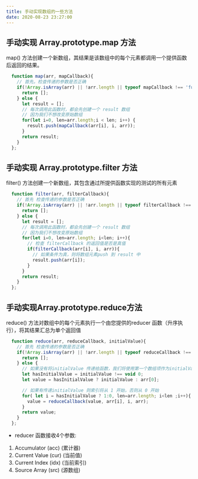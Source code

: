 ```yaml
---
title: 手动实现数组的一些方法
date: 2020-08-23 23:27:00
---
```


## 手动实现 Array.prototype.map 方法

map() 方法创建一个新数组，其结果是该数组中的每个元素都调用一个提供函数后返回的结果。

```js
  function map(arr, mapCallback){
    // 首先。检查传递的参数是否正确
    if(!Array.isArray(arr) || !arr.length || typeof mapCallback !== 'funciton'){
      return [];
    } else {
      let result = [];
      // 每次调用此函数时，都会先创建一个 result 数组
      // 因为我们不想改变原始数组
      for(let i=0, len=arr.length;i < len; i++) {
        result.push(mapCallback(arr[i], i, arr));
      }
      return result;
    }
  };
```

## 手动实现 Array.prototype.filter 方法

filter() 方法创建一个新数组，其包含通过所提供函数实现的测试的所有元素

```js
  function filter(arr, filterCallback){
    // 首先 检查传递的参数是否正确
    if(!Array.isArray(arr) || !arr.length || typeof filterCallback !== 'function'){
      return [];
    } else {
      let result = [];
      // 每次调用此函数时，都会先创建一个 result 数组
      // 因为我们不想改变原始数组
      for(let i=0, len=arr.length; i<len; i++){
        // 检查 filterCallback 的返回值是否是真值
        if(filterCallback(arr[i], i, arr)){
          // 如果条件为真，则将数组元素push 到 result 中
          result.push(arr[i]);
        }
      }
      return result;
    }
  };
```

## 手动实现Array.prototype.reduce方法

reduce() 方法对数组中的每个元素执行一个由您提供的reducer 函数（升序执行），将其结果汇总为单个返回值

```js
  function reduce(arr, reduceCallback, initialValue){
    // 首先 检查传递的参数是否正确
    if(!Array.isArray(arr) || !arr.length || typeof reduceCallback !== 'funciton'){
      return [];
    } else {
      // 如果没有将initialValue 传递给函数，我们将使用第一个数组项作为initialValue
      let hasInitialValue = initialValue !== void 0;
      let value = hasInitialValue ? initialValue : arr[0];

      // 如果有传递initialValue 则索引将从 1 开始，否则从 0 开始
      for( let i = hasInitialValue ? 1:0, len=arr.length; i<len ;i++){
        value = reduceCallback(value, arr[i], i, arr);
      }
      return value;
    }
  };
```

* reducer 函数接收4个参数:
1. Accumulator (acc) (累计器)
2. Current Value (cur) (当前值)
3. Current Index (idx) (当前索引)
4. Source Array (src) (源数组)

